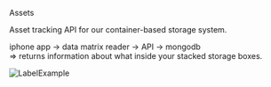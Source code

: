 Assets

Asset tracking API for our container-based storage system.  
  
iphone app -> data matrix reader -> API  -> mongodb   
=> returns information about what inside your stacked storage boxes.

![LabelExample](https://github.com/connerkward/AssetTracker/blob/master/API/app/generated-labels/652ba85baf9928aa-6B5E.png?raw=true)
